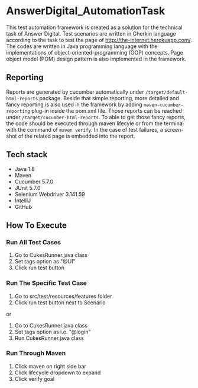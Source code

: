 # AnswerDigital_AutomationTask

This test automation framework is created as a solution for the technical task of Answer Digital. Test scenarios are written in Gherkin language according to the task to test the page of http://the-internet.herokuapp.com/. The codes are written in Java programming language with the implementations of object-oriented-programming (OOP) concepts. Page object model (POM) design pattern is also implemented in the framework.

## Reporting

Reports are generated by cucumber automatically under `/target/default-html-reports` package. Beside that simple reporting, more detailed and fancy reporting is also used in the framework by adding `maven-cucumber-reporting` plug-in inside the pom.xml file. Those reports can be reached under `/target/cucumber-html-reports`. To able to get those fancy reports, the code should be executed through maven lifecyle or from the terminal with the command of `maven verify`. In the case of test failures, a screen-shot of the related page is embedded into the report.

## Tech stack

* Java 1.8
* Maven
* Cucumber 5.7.0
* JUnit 5.7.0
* Selenium Webdriver 3.141.59
* IntelliJ
* GitHub

## How To Execute

### Run All Test Cases
1. Go to CukesRunner.java class
2. Set tags option as "@UI"
3. Click run test button 

### Run The Specific Test Case
1. Go to src/test/resources/features folder
2. Click run test button next to Scenario 

  or
  
1. Go to CukesRunner.java class
2. Set tags option as i.e. "@login" 
3. Run CukesRunner.java class



### Run Through Maven
1. Click maven on right side bar
2. Click lifecycle dropdown to expand
3. Click verify goal

